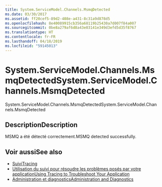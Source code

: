 ```yaml
---
title: System.ServiceModel.Channels.MsmqDetected
ms.date: 03/30/2017
ms.assetid: ff20cef5-89d2-408e-a431-8c31a9d878d5
ms.openlocfilehash: 8e40089915cb356a68119b25430a7d007f84a007
ms.sourcegitcommit: 0be8a279af6d8a43e03141e349d3efd5d35f8767
ms.translationtype: HT
ms.contentlocale: fr-FR
ms.lasthandoff: 04/18/2019
ms.locfileid: "59145013"
---
```

# <a name="systemservicemodelchannelsmsmqdetected"></a><span data-ttu-id="72ac7-102">System.ServiceModel.Channels.MsmqDetected</span><span class="sxs-lookup"><span data-stu-id="72ac7-102">System.ServiceModel.Channels.MsmqDetected</span></span>
<span data-ttu-id="72ac7-103">System.ServiceModel.Channels.MsmqDetected</span><span class="sxs-lookup"><span data-stu-id="72ac7-103">System.ServiceModel.Channels.MsmqDetected</span></span>  
  
## <a name="description"></a><span data-ttu-id="72ac7-104">Description</span><span class="sxs-lookup"><span data-stu-id="72ac7-104">Description</span></span>  
 <span data-ttu-id="72ac7-105">MSMQ a été détecté correctement.</span><span class="sxs-lookup"><span data-stu-id="72ac7-105">MSMQ detected successfully.</span></span>  
  
## <a name="see-also"></a><span data-ttu-id="72ac7-106">Voir aussi</span><span class="sxs-lookup"><span data-stu-id="72ac7-106">See also</span></span>

- [<span data-ttu-id="72ac7-107">Suivi</span><span class="sxs-lookup"><span data-stu-id="72ac7-107">Tracing</span></span>](../../../../../docs/framework/wcf/diagnostics/tracing/index.md)
- [<span data-ttu-id="72ac7-108">Utilisation du suivi pour résoudre les problèmes posés par votre application</span><span class="sxs-lookup"><span data-stu-id="72ac7-108">Using Tracing to Troubleshoot Your Application</span></span>](../../../../../docs/framework/wcf/diagnostics/tracing/using-tracing-to-troubleshoot-your-application.md)
- [<span data-ttu-id="72ac7-109">Administration et diagnostics</span><span class="sxs-lookup"><span data-stu-id="72ac7-109">Administration and Diagnostics</span></span>](../../../../../docs/framework/wcf/diagnostics/index.md)
